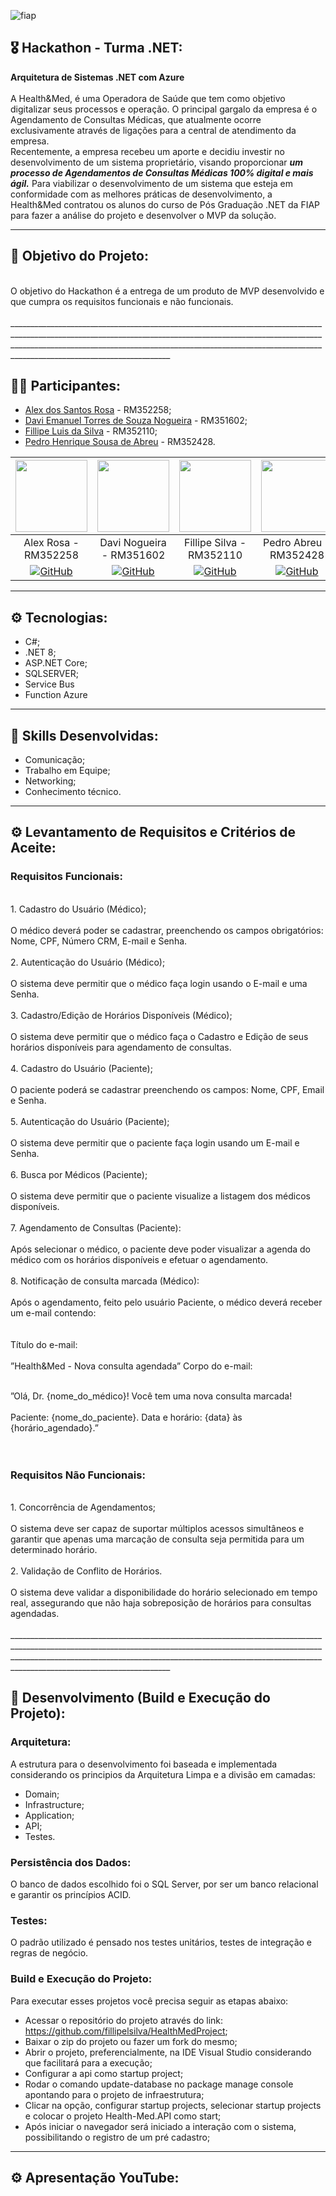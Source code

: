 ![fiap](https://github.com/daviEmanuelNogueira/Crm/assets/104274261/1c28656a-8218-41ed-aeed-5aeae252becc)

## 🎖️ Hackathon - Turma .NET:
**Arquitetura de Sistemas .NET com Azure** <br>
<br>
A Health&Med, é uma Operadora de Saúde que tem como objetivo digitalizar seus processos e operação. O principal gargalo da empresa é o Agendamento de Consultas Médicas, que atualmente ocorre exclusivamente através de ligações para a central de atendimento da empresa. <br>
Recentemente, a empresa recebeu um aporte e decidiu investir no desenvolvimento de um sistema proprietário, visando proporcionar ***um processo de Agendamentos de Consultas Médicas 100% digital e mais ágil.***
Para viabilizar o desenvolvimento de um sistema que esteja em conformidade
com as melhores práticas de desenvolvimento, a Health&Med contratou os alunos
do curso de Pós Graduação .NET da FIAP para fazer a análise do projeto e
desenvolver o MVP da solução.
__________________________________________________________________________________________________________________________________________________________________________________________________________________________________________________________________________________

## 📱 Objetivo do Projeto:
<br>
O objetivo do Hackathon é a entrega de um produto de MVP desenvolvido e que
cumpra os requisitos funcionais e não funcionais. <br>
<br>
__________________________________________________________________________________________________________________________________________________________________________________________________________________________________________________________________________________

## 💂‍♀️ Participantes: 

- [Alex dos Santos Rosa](https://github.com/aleqsrosa) - RM352258; 
- [Davi Emanuel Torres de Souza Nogueira](https://github.com/daviEmanuelNogueira) - RM351602;
- [Fillipe Luis da Silva](https://github.com/fillipelsilva) - RM352110;
- [Pedro Henrique Sousa de Abreu](https://github.com/PedroAbreuHS) - RM352428.

| [<img loading= "lazy" src = "https://github.com/daviEmanuelNogueira/Crm/assets/104274261/2b4eee74-cbab-4192-91ab-19b75e45bc87" width=115>](https://github.com/aleqsrosa) | [<img loading= "lazy" src = "https://github.com/daviEmanuelNogueira/Crm/assets/104274261/e556f2d4-5312-4670-a54a-046c7de3a42d" width=115>](https://github.com/daviEmanuelNogueira) | [<img loading= "lazy" src = "https://github.com/daviEmanuelNogueira/Crm/assets/104274261/1455c943-2f52-4fcf-999b-1f1614f5cf0a" width=115>](https://github.com/fillipelsilva) | [<img loading= "lazy" src = "https://github.com/daviEmanuelNogueira/Crm/assets/104274261/0c879524-949c-492d-bf16-ea613defa63e" width=115>](https://github.com/PedroAbreuHS)
| :---: | :---: | :---: | :---: |
| Alex Rosa - RM352258 | Davi Nogueira - RM351602 | Fillipe Silva - RM352110 | Pedro Abreu - RM352428 |
| [![GitHub](https://img.shields.io/badge/-black?style=flat-square&logo=Github&link=https://github.com/danielecastroalves)](https://github.com/aleqsrosa) | [![GitHub](https://img.shields.io/badge/-black?style=flat-square&logo=Github&link=https://github.com/danielecastroalves)](https://github.com/daviEmanuelNogueira) | [![GitHub](https://img.shields.io/badge/-black?style=flat-square&logo=Github&link=https://github.com/danielecastroalves)](https://github.com/fillipelsilva) | [![GitHub](https://img.shields.io/badge/-black?style=flat-square&logo=Github&link=https://github.com/danielecastroalves)](https://github.com/PedroAbreuHS) |
__________________________________________________________________________________________________________________________________________________________________________________________________________________________________________________________________________________

## ⚙️ Tecnologias:
* C#;
* .NET 8;
* ASP.NET Core;
* SQLSERVER;
* Service Bus
* Function Azure
__________________________________________________________________________________________________________________________________________________________________________________________________________________________________________________________________________________

## 🥋 Skills Desenvolvidas:
* Comunicação;
* Trabalho em Equipe;
* Networking;
* Conhecimento técnico.
__________________________________________________________________________________________________________________________________________________________________________________________________________________________________________________________________________________


## ⚙️ Levantamento de Requisitos e Critérios de Aceite:

### Requisitos Funcionais:<br>
<br>
1. Cadastro do Usuário (Médico); <br>
<br>
O médico deverá poder se cadastrar, preenchendo os campos
obrigatórios: Nome, CPF, Número CRM, E-mail e Senha.<br>
<br>
2. Autenticação do Usuário (Médico);<br>
<br>
O sistema deve permitir que o médico faça login usando o E-mail e uma
Senha.<br>
<br>
3. Cadastro/Edição de Horários Disponíveis (Médico);<br>
<br>
O sistema deve permitir que o médico faça o Cadastro e Edição de seus
horários disponíveis para agendamento de consultas.<br>
<br>
4. Cadastro do Usuário (Paciente);<br>
<br>
O paciente poderá se cadastrar preenchendo os campos: Nome, CPF, Email
e Senha.<br>
<br>
5. Autenticação do Usuário (Paciente);<br>
<br>
O sistema deve permitir que o paciente faça login usando um E-mail e
Senha.<br>
<br>
6. Busca por Médicos (Paciente);<br>
<br>
O sistema deve permitir que o paciente visualize a listagem dos médicos
disponíveis.<br>
<br>
7. Agendamento de Consultas (Paciente):<br>
<br>
Após selecionar o médico, o paciente deve poder visualizar a agenda do
médico com os horários disponíveis e efetuar o agendamento.<br>
<br>
8. Notificação de consulta marcada (Médico):<br>
<br>
Após o agendamento, feito pelo usuário Paciente, o médico deverá
receber um e-mail contendo: <br>
<br>
<br>
Título do e-mail: <br>
<br>
”Health&Med - Nova consulta agendada”
Corpo do e-mail:<br>
<br>

”Olá, Dr. {nome_do_médico}!
Você tem uma nova consulta marcada!<br>
<br>
Paciente: {nome_do_paciente}.
Data e horário: {data} às {horário_agendado}.” <br>
<br>
<br>

### Requisitos Não Funcionais:<br>
<br>
1. Concorrência de Agendamentos;<br>
<br>
O sistema deve ser capaz de suportar múltiplos acessos simultâneos e
garantir que apenas uma marcação de consulta seja permitida para um
determinado horário.<br>
<br>
2. Validação de Conflito de Horários.<br>
<br>
O sistema deve validar a disponibilidade do horário selecionado em tempo
real, assegurando que não haja sobreposição de horários para consultas
agendadas.<br>
<br>
__________________________________________________________________________________________________________________________________________________________________________________________________________________________________________________________________________________

## 🧪 Desenvolvimento (Build e Execução do Projeto):

### Arquitetura:
A estrutura para o desenvolvimento foi baseada e implementada considerando os principios da Arquitetura Limpa e a divisão em camadas:
- Domain;
- Infrastructure;
- Application;
- API;
- Testes.

### Persistência dos Dados:
O banco de dados escolhido foi o SQL Server, por ser um banco relacional e garantir os princípios ACID.

### Testes:
O padrão utilizado é pensado nos testes unitários, testes de integração e regras de negócio.

### Build e Execução do Projeto:
Para executar esses projetos você precisa seguir as etapas abaixo:
- Acessar o repositório do projeto através do link: https://github.com/fillipelsilva/HealthMedProject;
- Baixar o zip do projeto ou fazer um fork do mesmo;
- Abrir o projeto, preferencialmente, na IDE Visual Studio considerando que facilitará para a execução;
- Configurar a api como startup project;
- Rodar o comando update-database no package manage console apontando para o projeto de infraestrutura;
- Clicar na opção, configurar startup projects, selecionar startup projects e colocar o projeto Health-Med.API como start;
- Após iniciar o navegador será iniciado a interação com o sistema, possibilitando o registro de um pré cadastro;

__________________________________________________________________________________________________________________________________________________________________________________________________________________________________________________________________________________

## ⚙️ Apresentação YouTube:


